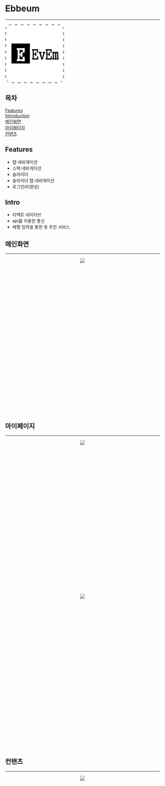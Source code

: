 # Ebbeum
********************************
![Alt text](/assets/icon.png)

## 목차
[Features](#Features) <br>
[Introduction](#Intro) <br>
[메인화면](#메인화면) <br>
[마이페이지](#마이페이지) <br>
[컨탠츠](#컨탠츠)

## Features
- 탭 네비게이션
- 스택 네비게이션
- 슬라이더
- 슬라이더 탭 네비게이션
- 로그인(미완성)

## Intro
- 리액트 네이티브
- api를 이용한 통신
- 체형 입력을 통한 옷 추천 서비스

## 메인화면
********
<div style="display:flex; align-items:center; justify-content:center;">
    <image src="./intro_image/Loading.png" style="height : 500px">
</div>

## 마이페이지
********
<div style="display:flex; align-items:center; justify-content:center;">
    <image src="./intro_image/mypage.png" style="height : 500px">
</div>
<div style="display:flex; align-items:center; justify-content:center;">
    <image src="./intro_image/setting.png" style="height : 500px">
</div>

## 컨탠츠
********
<div style="display:flex; align-items:center; justify-content:center;">
    <image src="./intro_image/clothes.png" style="height : 500px">
</div>
